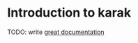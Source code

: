 # Introduction to karak

TODO: write [great documentation](http://jacobian.org/writing/what-to-write/)
